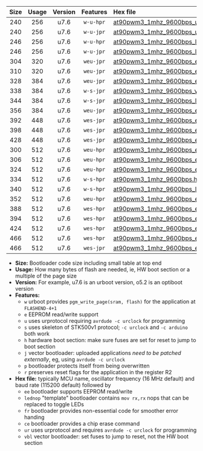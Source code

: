 |Size|Usage|Version|Features|Hex file|
|:-:|:-:|:-:|:-:|:--|
|240|256|u7.6|`w-u-hpr`|[at90pwm3_1mhz_9600bps_ur.hex](https://raw.githubusercontent.com/stefanrueger/urboot/main/bootloaders/at90pwm3/fcpu_1mhz/9600_bps/at90pwm3_1mhz_9600bps_ur.hex)|
|240|256|u7.6|`w-u-jpr`|[at90pwm3_1mhz_9600bps_ur_vbl.hex](https://raw.githubusercontent.com/stefanrueger/urboot/main/bootloaders/at90pwm3/fcpu_1mhz/9600_bps/at90pwm3_1mhz_9600bps_ur_vbl.hex)|
|246|256|u7.6|`w-u-hpr`|[at90pwm3_1mhz_9600bps_lednop_ur.hex](https://raw.githubusercontent.com/stefanrueger/urboot/main/bootloaders/at90pwm3/fcpu_1mhz/9600_bps/at90pwm3_1mhz_9600bps_lednop_ur.hex)|
|246|256|u7.6|`w-u-jpr`|[at90pwm3_1mhz_9600bps_lednop_ur_vbl.hex](https://raw.githubusercontent.com/stefanrueger/urboot/main/bootloaders/at90pwm3/fcpu_1mhz/9600_bps/at90pwm3_1mhz_9600bps_lednop_ur_vbl.hex)|
|304|320|u7.6|`weu-jpr`|[at90pwm3_1mhz_9600bps_ee_ur_vbl.hex](https://raw.githubusercontent.com/stefanrueger/urboot/main/bootloaders/at90pwm3/fcpu_1mhz/9600_bps/at90pwm3_1mhz_9600bps_ee_ur_vbl.hex)|
|310|320|u7.6|`weu-jpr`|[at90pwm3_1mhz_9600bps_ee_lednop_ur_vbl.hex](https://raw.githubusercontent.com/stefanrueger/urboot/main/bootloaders/at90pwm3/fcpu_1mhz/9600_bps/at90pwm3_1mhz_9600bps_ee_lednop_ur_vbl.hex)|
|328|384|u7.6|`weu-jpr`|[at90pwm3_1mhz_9600bps_ee_lednop_fr_ur_vbl.hex](https://raw.githubusercontent.com/stefanrueger/urboot/main/bootloaders/at90pwm3/fcpu_1mhz/9600_bps/at90pwm3_1mhz_9600bps_ee_lednop_fr_ur_vbl.hex)|
|338|384|u7.6|`w-s-jpr`|[at90pwm3_1mhz_9600bps_vbl.hex](https://raw.githubusercontent.com/stefanrueger/urboot/main/bootloaders/at90pwm3/fcpu_1mhz/9600_bps/at90pwm3_1mhz_9600bps_vbl.hex)|
|344|384|u7.6|`w-s-jpr`|[at90pwm3_1mhz_9600bps_lednop_vbl.hex](https://raw.githubusercontent.com/stefanrueger/urboot/main/bootloaders/at90pwm3/fcpu_1mhz/9600_bps/at90pwm3_1mhz_9600bps_lednop_vbl.hex)|
|356|384|u7.6|`weu-jpr`|[at90pwm3_1mhz_9600bps_ee_lednop_fr_ce_ur_vbl.hex](https://raw.githubusercontent.com/stefanrueger/urboot/main/bootloaders/at90pwm3/fcpu_1mhz/9600_bps/at90pwm3_1mhz_9600bps_ee_lednop_fr_ce_ur_vbl.hex)|
|392|448|u7.6|`wes-jpr`|[at90pwm3_1mhz_9600bps_ee_vbl.hex](https://raw.githubusercontent.com/stefanrueger/urboot/main/bootloaders/at90pwm3/fcpu_1mhz/9600_bps/at90pwm3_1mhz_9600bps_ee_vbl.hex)|
|398|448|u7.6|`wes-jpr`|[at90pwm3_1mhz_9600bps_ee_lednop_vbl.hex](https://raw.githubusercontent.com/stefanrueger/urboot/main/bootloaders/at90pwm3/fcpu_1mhz/9600_bps/at90pwm3_1mhz_9600bps_ee_lednop_vbl.hex)|
|428|448|u7.6|`wes-jpr`|[at90pwm3_1mhz_9600bps_ee_lednop_fr_vbl.hex](https://raw.githubusercontent.com/stefanrueger/urboot/main/bootloaders/at90pwm3/fcpu_1mhz/9600_bps/at90pwm3_1mhz_9600bps_ee_lednop_fr_vbl.hex)|
|300|512|u7.6|`weu-hpr`|[at90pwm3_1mhz_9600bps_ee_ur.hex](https://raw.githubusercontent.com/stefanrueger/urboot/main/bootloaders/at90pwm3/fcpu_1mhz/9600_bps/at90pwm3_1mhz_9600bps_ee_ur.hex)|
|306|512|u7.6|`weu-hpr`|[at90pwm3_1mhz_9600bps_ee_lednop_ur.hex](https://raw.githubusercontent.com/stefanrueger/urboot/main/bootloaders/at90pwm3/fcpu_1mhz/9600_bps/at90pwm3_1mhz_9600bps_ee_lednop_ur.hex)|
|324|512|u7.6|`weu-hpr`|[at90pwm3_1mhz_9600bps_ee_lednop_fr_ur.hex](https://raw.githubusercontent.com/stefanrueger/urboot/main/bootloaders/at90pwm3/fcpu_1mhz/9600_bps/at90pwm3_1mhz_9600bps_ee_lednop_fr_ur.hex)|
|334|512|u7.6|`w-s-hpr`|[at90pwm3_1mhz_9600bps.hex](https://raw.githubusercontent.com/stefanrueger/urboot/main/bootloaders/at90pwm3/fcpu_1mhz/9600_bps/at90pwm3_1mhz_9600bps.hex)|
|340|512|u7.6|`w-s-hpr`|[at90pwm3_1mhz_9600bps_lednop.hex](https://raw.githubusercontent.com/stefanrueger/urboot/main/bootloaders/at90pwm3/fcpu_1mhz/9600_bps/at90pwm3_1mhz_9600bps_lednop.hex)|
|352|512|u7.6|`weu-hpr`|[at90pwm3_1mhz_9600bps_ee_lednop_fr_ce_ur.hex](https://raw.githubusercontent.com/stefanrueger/urboot/main/bootloaders/at90pwm3/fcpu_1mhz/9600_bps/at90pwm3_1mhz_9600bps_ee_lednop_fr_ce_ur.hex)|
|388|512|u7.6|`wes-hpr`|[at90pwm3_1mhz_9600bps_ee.hex](https://raw.githubusercontent.com/stefanrueger/urboot/main/bootloaders/at90pwm3/fcpu_1mhz/9600_bps/at90pwm3_1mhz_9600bps_ee.hex)|
|394|512|u7.6|`wes-hpr`|[at90pwm3_1mhz_9600bps_ee_lednop.hex](https://raw.githubusercontent.com/stefanrueger/urboot/main/bootloaders/at90pwm3/fcpu_1mhz/9600_bps/at90pwm3_1mhz_9600bps_ee_lednop.hex)|
|424|512|u7.6|`wes-hpr`|[at90pwm3_1mhz_9600bps_ee_lednop_fr.hex](https://raw.githubusercontent.com/stefanrueger/urboot/main/bootloaders/at90pwm3/fcpu_1mhz/9600_bps/at90pwm3_1mhz_9600bps_ee_lednop_fr.hex)|
|466|512|u7.6|`wes-hpr`|[at90pwm3_1mhz_9600bps_ee_lednop_fr_ce.hex](https://raw.githubusercontent.com/stefanrueger/urboot/main/bootloaders/at90pwm3/fcpu_1mhz/9600_bps/at90pwm3_1mhz_9600bps_ee_lednop_fr_ce.hex)|
|466|512|u7.6|`wes-jpr`|[at90pwm3_1mhz_9600bps_ee_lednop_fr_ce_vbl.hex](https://raw.githubusercontent.com/stefanrueger/urboot/main/bootloaders/at90pwm3/fcpu_1mhz/9600_bps/at90pwm3_1mhz_9600bps_ee_lednop_fr_ce_vbl.hex)|

- **Size:** Bootloader code size including small table at top end
- **Usage:** How many bytes of flash are needed, ie, HW boot section or a multiple of the page size
- **Version:** For example, u7.6 is an urboot version, o5.2 is an optiboot version
- **Features:**
  + `w` urboot provides `pgm_write_page(sram, flash)` for the application at `FLASHEND-4+1`
  + `e` EEPROM read/write support
  + `u` uses urprotocol requiring `avrdude -c urclock` for programming
  + `s` uses skeleton of STK500v1 protocol; `-c urclock` and `-c arduino` both work
  + `h` hardware boot section: make sure fuses are set for reset to jump to boot section
  + `j` vector bootloader: uploaded applications *need to be patched externally*, eg, using `avrdude -c urclock`
  + `p` bootloader protects itself from being overwritten
  + `r` preserves reset flags for the application in the register R2
- **Hex file:** typically MCU name, oscillator frequency (16 MHz default) and baud rate (115200 default) followed by
  + `ee` bootloader supports EEPROM read/write
  + `lednop` "template" bootloader contains `mov rx,rx` nops that can be replaced to toggle LEDs
  + `fr` bootloader provides non-essential code for smoother error handing
  + `ce` bootloader provides a chip erase command
  + `ur` uses urprotocol and requires `avrdude -c urclock` for programming
  + `vbl` vector bootloader: set fuses to jump to reset, not the HW boot section
